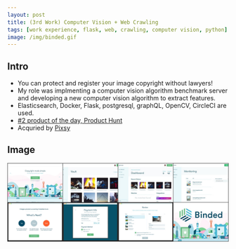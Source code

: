 ```yaml
---
layout: post
title: (3rd Work) Computer Vision + Web Crawling
tags: [work experience, flask, web, crawling, computer vision, python]
image: /img/binded.gif
---
```


## Intro
* You can protect and register your image copyright without lawyers!
* My role was implmenting a computer vision algorithm benchmark server and developing a new computer vision algorithm to extract features.
* Elasticsearch, Docker, Flask, postgresql, graphQL, OpenCV, CircleCI are used.
* [#2 product of the day, Product Hunt](https://www.producthunt.com/posts/binded-one-click-copyright)
* Acquried by [Pixsy](https://www.pixsy.com/)

## Image
<img src="/img/binded-tile.jpg"  title="Database Schema" alt="Database Schema" />
